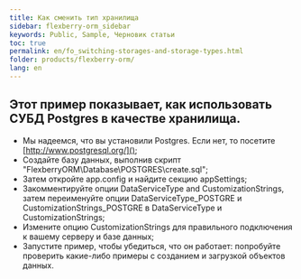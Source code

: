 ```yaml
---
title: Как сменить тип хранилища
sidebar: flexberry-orm_sidebar
keywords: Public, Sample, Черновик статьи
toc: true
permalink: en/fo_switching-storages-and-storage-types.html
folder: products/flexberry-orm/
lang: en
---
```


## Этот пример показывает, как использовать СУБД Postgres в качестве хранилища.

* Мы надеемся, что вы установили Postgres. Если нет, то посетите [http://www.postgresql.org/]();
* Создайте базу данных, выполнив скрипт "FlexberryORM\Database\POSTGRES\create.sql";
* Затем откройте app.config и найдите секцию appSettings;
* Закомментируйте опции DataServiceType and CustomizationStrings, затем переименуйте опции DataServiceType_POSTGRE и CustomizationStrings_POSTGRE в DataServiceType и CustomizationStrings;
* Измените опцию CustomizationStrings для правильного подключения к вашему серверу и базе данных;
* Запустите пример, чтобы убедиться, что он работает: попробуйте проверить какие-либо примеры с созданием и загрузкой объектов данных.
